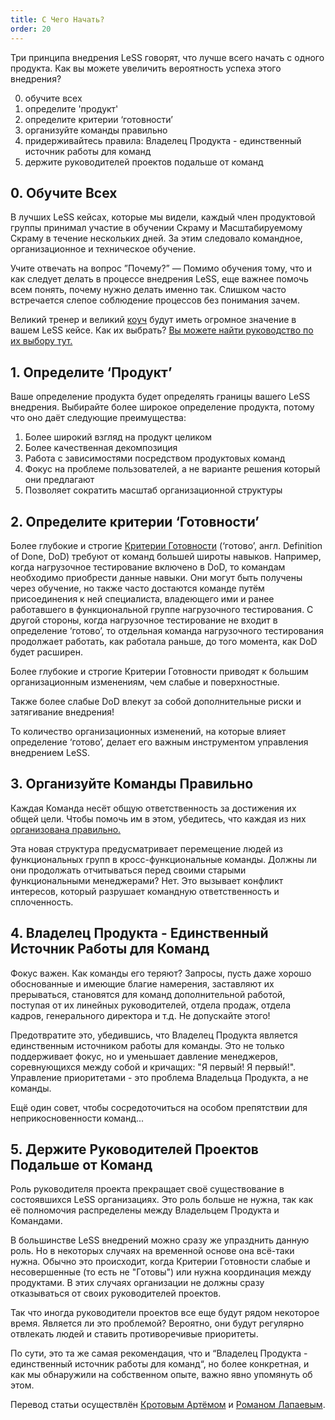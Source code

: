 ```yaml
---
title: C Чего Начать?
order: 20
---
```


Три принципа внедрения LeSS говорят, что лучше всего начать с одного продукта. Как вы можете увеличить вероятность успеха этого внедрения?

0. обучите всех
1. определите 'продукт'
2. определите критерии ‘готовности’
3. организуйте команды правильно
4. придерживайтесь правила: Владелец Продукта - единственный источник работы для команд
5. держите руководителей проектов подальше от команд

## 0. Обучите Всех

В лучших LeSS кейсах, которые мы видели, каждый член продуктовой группы принимал участие в обучении Скраму и Масштабируемому Скраму в течение нескольких дней. За этим следовало командное, организационное и техническое обучение.

Учите отвечать на вопрос ”Почему?” — Помимо обучения тому, что и как следует делать в  процессе внедрения LeSS, еще важнее помочь всем понять, почему нужно делать именно так. Слишком часто встречается слепое соблюдение процессов без понимания зачем.

Великий тренер и великий [коуч](coaching.html) будут иметь огромное значение в вашем LeSS кейсе. Как их выбрать? [Вы можете найти руководство по их выбору тут.](/coaching/guidelines-for-selecting-coach.html)

## 1. Определите ‘Продукт’

Ваше определение продукта будет определять границы вашего LeSS внедрения. Выбирайте более широкое определение продукта, потому что оно даёт следующие преимущества:

1. Более широкий взгляд на продукт целиком
2. Более качественная декомпозиция 
3. Работа с зависимостями посредством продуктовых команд
4. Фокус на проблеме пользователей, а не варианте решения который они предлагают
5. Позволяет сократить масштаб организационной структуры

## 2. Определите критерии ‘Готовности’

Более глубокие и строгие  [Критерии Готовности](../framework/definition-of-done.html) (‘готово’, англ. Definition of Done, DoD) требуют от команд большей широты навыков. Например, когда нагрузочное тестирование включено в DoD, то командам необходимо приобрести данные навыки. Они могут быть получены через обучение, но также часто достаются команде путём присоединения к ней специалиста, владеющего ими и ранее работавшего в функциональной группе нагрузочного тестирования. С другой стороны, когда нагрузочное тестирование не входит в определение ‘готово’, то отдельная команда нагрузочного тестирования продолжает работать, как работала раньше, до того момента, как DoD будет расширен.

Более глубокие и строгие Критерии Готовности приводят к большим организационным изменениям, чем слабые и поверхностные.

Также более слабые DoD влекут за собой дополнительные риски и затягивание внедрения!

То количество организационных изменений, на которые влияет определение ‘готово’, делает его важным инструментом управления внедрением LeSS. 

## 3. Организуйте Команды Правильно

Каждая Команда несёт общую ответственность за достижения их общей цели. Чтобы помочь им в этом, убедитесь, что каждая из них [организована правильно.](../structure/teams.html)

Эта новая структура предусматривает перемещение людей из функциональных групп в кросс-функциональные команды. Должны ли они продолжать отчитываться перед своими старыми функциональными менеджерами? Нет. Это вызывает конфликт интересов, который разрушает командную ответственность и сплоченность.


## 4. Владелец Продукта - Единственный Источник Работы для Команд

Фокус важен. Как команды его теряют? Запросы, пусть даже хорошо обоснованные и имеющие благие намерения, заставляют их прерываться, становятся для команд дополнительной работой, поступая от их линейных руководителей, отдела продаж, отдела кадров, генерального директора и т.д. Не допускайте этого!

Предотвратите это, убедившись, что Владелец Продукта является единственным источником работы для команды. Это не только поддерживает фокус, но и уменьшает давление менеджеров, соревнующихся между собой и кричащих: "Я первый! Я первый!". Управление приоритетами - это проблема Владельца Продукта, а не команды.

Ещё один совет, чтобы сосредоточиться на особом препятствии для неприкосновенности команд...

## 5. Держите Руководителей Проектов Подальше от Команд

Роль руководителя проекта прекращает своё существование в состоявшихся LeSS организациях. Это роль больше не нужна, так как её полномочия распределены между Владельцем Продукта и Командами.

В большинстве LeSS внедрений можно сразу же упразднить данную роль. Но в некоторых случаях на временной основе она всё-таки нужна. Обычно это происходит, когда Критерии Готовности слабые и несовершенные (то есть не "Готовы") или нужна координация между продуктами. В этих случаях организации не должны сразу отказываться от своих руководителей проектов.

Так что иногда руководители проектов все еще будут рядом некоторое время. Является ли это проблемой? Вероятно, они будут регулярно отвлекать людей и ставить противоречивые приоритеты.

По сути, это та же самая рекомендация, что и “Владелец Продукта - единственный источник работы для команд“, но более конкретная, и как мы обнаружили на собственном опыте, важно явно упомянуть об этом.

Перевод статьи осуществлён [Кротовым Артёмом](https://www.facebook.com/artem.v.krotov) и [Романом Лапаевым](https://www.linkedin.com/in/romanlapaev).
